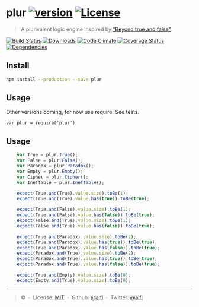 # plur [![version][npm-version]][npm-url] [![License][npm-license]][license-url]

> A plurivalent logic engine inspired by ["Beyond true and false"](https://aeon.co/essays/the-logic-of-buddhist-philosophy-goes-beyond-simple-truth).

[![Build Status][travis-image]][travis-url]
[![Downloads][npm-downloads]][npm-url]
[![Code Climate][codeclimate-quality]][codeclimate-url]
[![Coverage Status][codeclimate-coverage]][codeclimate-url]
[![Dependencies][david-image]][david-url]

## Install

```bash
npm install --production --save plur
```

## Usage

Other versions coming, for now use require. See tests.

```
var plur = require('plur')
```

## Usage

```javascript
    var True = plur.True();
    var False = plur.False();
    var Paradox = plur.Paradox();
    var Empty = plur.Empty();
    var Cipher = plur.Cipher();
    var Ineffable = plur.Ineffable();

    expect(True.and(True).value.size).toBe(1);
    expect(True.and(True).value.has(true)).toBe(true);

    expect(True.and(False).value.size).toBe(1);
    expect(True.and(False).value.has(false)).toBe(true);
    expect(False.and(True).value.size).toBe(1);
    expect(False.and(True).value.has(false)).toBe(true);

    expect(True.and(Paradox).value.size).toBe(2);
    expect(True.and(Paradox).value.has(true)).toBe(true);
    expect(True.and(Paradox).value.has(false)).toBe(true);
    expect(Paradox.and(True).value.size).toBe(2);
    expect(Paradox.and(True).value.has(true)).toBe(true);
    expect(Paradox.and(True).value.has(false)).toBe(true);

    expect(True.and(Empty).value.size).toBe(0);
    expect(Empty.and(True).value.size).toBe(0);
```

----
> :copyright: [](alfl.guru) &nbsp;&middot;&nbsp;
> License: [MIT](LICENSE) &nbsp;&middot;&nbsp;
> Github: [@alfl](https://github.com/alfl) &nbsp;&middot;&nbsp;
> Twitter: [@alfl](https://twitter.com/alfl)

[license-url]: https://opensource.org/licenses/MIT

[travis-url]: https://travis-ci.org/alfl/plur
[travis-image]: https://img.shields.io/travis/alfl/plur.svg?style=flat-square

[npm-url]: https://www.npmjs.com/package/plur
[npm-license]: https://img.shields.io/npm/l/plur.svg?style=flat-square
[npm-version]: https://img.shields.io/npm/v/plur.svg?style=flat-square
[npm-downloads]: https://img.shields.io/npm/dm/plur.svg?style=flat-square

[codeclimate-url]: https://codeclimate.com/github/alfl/plur
[codeclimate-quality]: https://img.shields.io/codeclimate/github/alfl/plur.svg?style=flat-square
[codeclimate-coverage]: https://img.shields.io/codeclimate/coverage/github/alfl/plur.svg?style=flat-square

[david-url]: https://david-dm.org/alfl/plur
[david-image]: https://img.shields.io/david/alfl/plur.svg?style=flat-square
